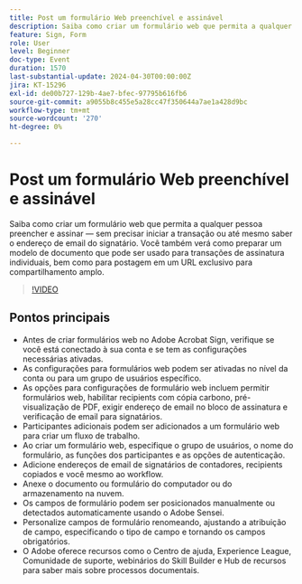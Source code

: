 ```yaml
---
title: Post um formulário Web preenchível e assinável
description: Saiba como criar um formulário web que permita a qualquer pessoa preencher e assinar — sem precisar iniciar a transação ou até mesmo saber o endereço de email do signatário.
feature: Sign, Form
role: User
level: Beginner
doc-type: Event
duration: 1570
last-substantial-update: 2024-04-30T00:00:00Z
jira: KT-15296
exl-id: de00b727-129b-4ae7-bfec-97795b616fb6
source-git-commit: a9055b8c455e5a28cc47f350644a7ae1a428d9bc
workflow-type: tm+mt
source-wordcount: '270'
ht-degree: 0%

---
```


# Post um formulário Web preenchível e assinável

Saiba como criar um formulário web que permita a qualquer pessoa preencher e assinar — sem precisar iniciar a transação ou até mesmo saber o endereço de email do signatário. Você também verá como preparar um modelo de documento que pode ser usado para transações de assinatura individuais, bem como para postagem em um URL exclusivo para compartilhamento amplo.

>[!VIDEO](https://video.tv.adobe.com/v/3428187/?learn=on)

## Pontos principais

* Antes de criar formulários web no Adobe Acrobat Sign, verifique se você está conectado à sua conta e se tem as configurações necessárias ativadas.
* As configurações para formulários web podem ser ativadas no nível da conta ou para um grupo de usuários específico.
* As opções para configurações de formulário web incluem permitir formulários web, habilitar recipients com cópia carbono, pré-visualização de PDF, exigir endereço de email no bloco de assinatura e verificação de email para signatários.
* Participantes adicionais podem ser adicionados a um formulário web para criar um fluxo de trabalho.
* Ao criar um formulário web, especifique o grupo de usuários, o nome do formulário, as funções dos participantes e as opções de autenticação.
* Adicione endereços de email de signatários de contadores, recipients copiados e você mesmo ao workflow.
* Anexe o documento ou formulário do computador ou do armazenamento na nuvem.
* Os campos de formulário podem ser posicionados manualmente ou detectados automaticamente usando o Adobe Sensei.
* Personalize campos de formulário renomeando, ajustando a atribuição de campo, especificando o tipo de campo e tornando os campos obrigatórios.
* O Adobe oferece recursos como o Centro de ajuda, Experience League, Comunidade de suporte, webinários do Skill Builder e Hub de recursos para saber mais sobre processos documentais.
